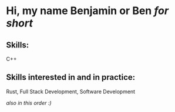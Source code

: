 <h1> Hi, my name Benjamin or Ben <i> for short </i> </h1>
<h2> Skills: </h2>
<p> C++ <p/>
<h2> Skills interested in and in practice: </h2>
<p> Rust, Full Stack Development, Software Development </p>
<p> <i> also in this order :) </p>

